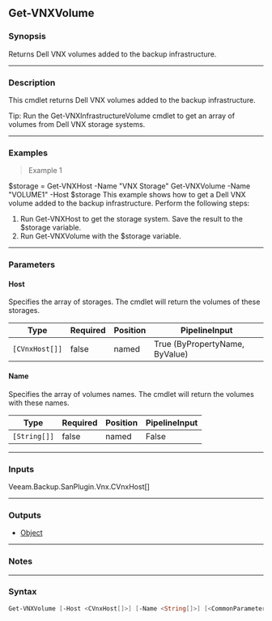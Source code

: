 Get-VNXVolume
-------------

### Synopsis
Returns Dell VNX volumes added to the backup infrastructure.

---

### Description

This cmdlet returns Dell VNX volumes added to the backup infrastructure.

Tip: Run the Get-VNXInfrastructureVolume cmdlet to get an array of volumes from Dell VNX storage systems.

---

### Examples
> Example 1

$storage = Get-VNXHost -Name "VNX Storage"
Get-VNXVolume -Name "VOLUME1" -Host $storage
This example shows how to get a Dell VNX volume added to the backup infrastructure.
Perform the following steps:
1. Run Get-VNXHost to get the storage system. Save the result to the $storage variable.
2. Run Get-VNXVolume with the $storage variable.

---

### Parameters
#### **Host**
Specifies the array of storages.
The cmdlet will return the volumes of these storages.

|Type          |Required|Position|PipelineInput                 |
|--------------|--------|--------|------------------------------|
|`[CVnxHost[]]`|false   |named   |True (ByPropertyName, ByValue)|

#### **Name**
Specifies the array of volumes names.
The cmdlet will return the volumes with these names.

|Type        |Required|Position|PipelineInput|
|------------|--------|--------|-------------|
|`[String[]]`|false   |named   |False        |

---

### Inputs
Veeam.Backup.SanPlugin.Vnx.CVnxHost[]

---

### Outputs
* [Object](https://learn.microsoft.com/en-us/dotnet/api/System.Object)

---

### Notes

---

### Syntax
```PowerShell
Get-VNXVolume [-Host <CVnxHost[]>] [-Name <String[]>] [<CommonParameters>]
```
